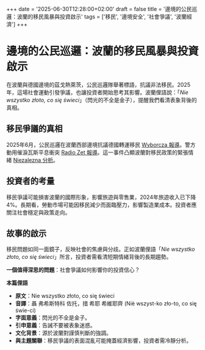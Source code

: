 +++
date = '2025-06-30T12:28:00+02:00'
draft = false
title = '邊境的公民巡邏：波蘭的移民風暴與投資啟示'
tags = ['移民', '邊境安全', '社會爭議', '波蘭經濟']
+++

# 邊境的公民巡邏：波蘭的移民風暴與投資啟示

在波蘭與德國邊境的茲戈熱萊茨，公民巡邏隊舉著標語，抗議非法移民。2025年，這場社會運動引發爭議，也讓投資者開始思考其影響。波蘭俚語說：「*Nie wszystko złoto, co się świeci*」（閃光的不全是金子），提醒我們看清表象背後的真相。

## 移民爭議的真相

2025年6月，公民巡邏在波蘭西部邊境抗議德國轉運移民 [Wyborcza 報導](https://wroclaw.wyborcza.pl/wroclaw/7,35771,32065428,bylismy-na-zjezdzie-patroli-obywatelskich-w-przygranicznym-zgorzelcu.html)。警方動用催淚瓦斯平息衝突 [Radio Zet 報導](https://wiadomosci.radiozet.pl/polska/obywatelskie-patrole-przy-granicy-z-niemcami-policja-uzyla-gazu-no-dawaj-p-le-je-y)。這一事件凸顯波蘭對移民政策的緊張情緒 [Niezalezna 分析](https://niezalezna.pl/polska/niemcy-wwiezli-do-polski-grupe-afganczykow-na-miejscu-byla-republika-wideo/546671)。

## 投資者的考量

移民爭議可能損害波蘭的國際形象，影響旅遊與零售業，2024年旅遊收入已下降4%。長期看，勞動市場可能因移民減少而面臨壓力，影響製造業成本。投資者應關注社會穩定與政策走向。

## 故事的啟示

移民問題如同一面鏡子，反映社會的焦慮與分歧。正如波蘭俚語「*Nie wszystko złoto, co się świeci*」所言，投資者需看清短期情緒背後的長期趨勢。

**一個值得深思的問題**：社會爭議如何影響你的投資信心？

**本篇俚語**  
- **原文**：Nie wszystko złoto, co się świeci  
- **音譯**：聶 弗希斯特科 佐托，措 希耶 希維耶齊 (Niè wszyst-ko zło-to, co się świe-ci)  
- **字面意義**：閃光的不全是金子。  
- **引申意義**：告誡不要被表象迷惑。  
- **文化背景**：源於波蘭對謹慎判斷的強調。  
- **與主題關聯**：移民爭議的表面混亂可能掩蓋經濟影響，投資者需冷靜分析。

